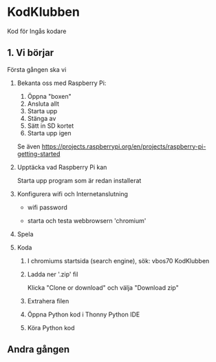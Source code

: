 # KodKlubben

Kod för Ingås kodare

## 1. Vi börjar

Första gången ska vi

1. Bekanta oss med Raspberry Pi:
   1. Öppna "boxen"
   1. Ansluta allt
   1. Starta upp
   1. Stänga av
   1. Sätt in SD kortet
   1. Starta upp igen

   Se även https://projects.raspberrypi.org/en/projects/raspberry-pi-getting-started

1. Upptäcka vad Raspberry Pi kan

   Starta upp program som är redan installerat

1. Konfigurera wifi och Internetanslutning

   * wifi password

   * starta och testa webbrowsern 'chromium'

1. Spela 

1. Koda

   1. I chromiums startsida (search engine), sök: vbos70 KodKlubben

   1. Ladda ner '.zip' fil

      Klicka "Clone or download" och välja "Download zip"

   1. Extrahera filen

   1. Öppna Python kod i Thonny Python IDE

   1. Köra Python kod


## Andra gången



   